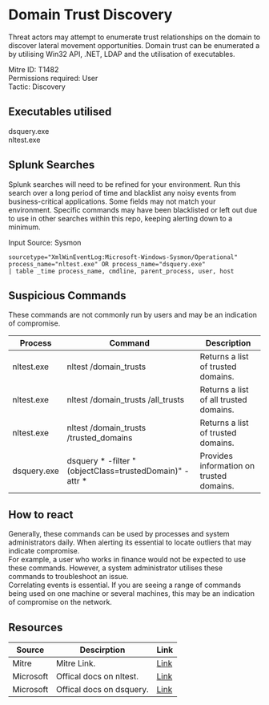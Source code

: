 # Domain Trust Discovery
Threat actors may attempt to enumerate trust relationships on the domain to discover lateral movement opportunities. Domain trust can be enumerated a by utilising Win32 API, .NET, LDAP and the utilisation of executables. 

Mitre ID: T1482  
Permissions required: User  
Tactic: Discovery  

## Executables utilised
dsquery.exe  
nltest.exe


## Splunk Searches
Splunk searches will need to be refined for your environment. Run this search over a long period of time and blacklist any noisy events from business-critical applications. Some fields may not match your environment. Specific commands may have been blacklisted or left out due to use in other searches within this repo, keeping alerting down to a minimum.

Input Source: Sysmon
```
sourcetype="XmlWinEventLog:Microsoft-Windows-Sysmon/Operational"
process_name="nltest.exe" OR process_name="dsquery.exe"
| table _time process_name, cmdline, parent_process, user, host
```

## Suspicious Commands
These commands are not commonly run by users and may be an indication of compromise.

| Process  | Command | Description
| ------------- | ------------- | -------- | 
| nltest.exe| nltest /domain_trusts| Returns a list of trusted domains.|
| nltest.exe| nltest /domain_trusts /all_trusts| Returns a list of all trusted domains.|
| nltest.exe| nltest /domain_trusts /trusted_domains| Returns a list of trusted domains.|
| dsquery.exe| dsquery * -filter "(objectClass=trustedDomain)" -attr * | Provides information on trusted domains.|

## How to react
Generally, these commands can be used by processes and system administrators daily. When alerting its essential to locate outliers that may indicate compromise.  
For example, a user who works in finance would not be expected to use these commands. However, a system administrator utilises these commands to troubleshoot an issue.  
Correlating events is essential. If you are seeing a range of commands being used on one machine or several machines, this may be an indication of compromise on the network.  


## Resources

| Source | Descirption | Link | 
| --- | --- | --- |
|Mitre |Mitre Link. |[Link](https://attack.mitre.org/techniques/T1482/) |
| Microsoft  | Offical docs on nltest.  |   [Link](https://docs.microsoft.com/en-us/previous-versions/windows/it-pro/windows-server-2012-r2-and-2012/cc731935(v%3Dws.11)) |
| Microsoft |Offical docs on dsquery. | [Link](https://docs.microsoft.com/en-us/previous-versions/windows/it-pro/windows-server-2012-r2-and-2012/cc732952(v%3Dws.11))
